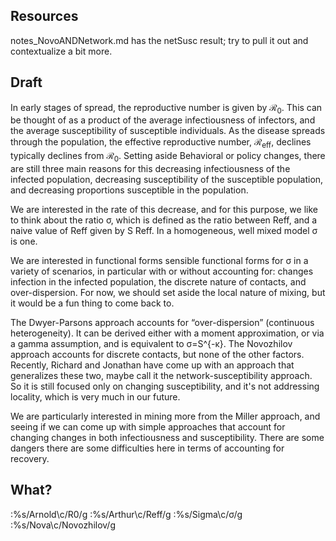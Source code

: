 

## Resources 

notes_NovoANDNetwork.md has the netSusc result; try to pull it out and contextualize a bit more.

## Draft

In early stages of spread, the reproductive number is given by $\mathcal{R}_0$. This can be thought of as a product of the average infectiousness of infectors, and the average susceptibility of susceptible individuals. As the disease spreads through the population, the effective reproductive number, $\mathcal{R}_\text{eff}$, declines typically declines from $\mathcal{R}_0$. Setting aside Behavioral or policy changes, there are still three main reasons for this decreasing infectiousness of the infected population, decreasing susceptibility of the susceptible population, and decreasing proportions susceptible in the population.

We are interested in the rate of this decrease, and for this purpose, we like to think about the ratio σ, which is defined as the ratio between Reff, and a naive value of Reff given by S Reff. In a homogeneous, well mixed model σ is one.

We are interested in functional forms sensible functional forms for σ in a variety of scenarios, in particular with or without accounting for: changes infection in the infected population, the discrete nature of contacts, and over-dispersion. For now, we should set aside the local nature of mixing, but it would be a fun thing to come back to. 

The Dwyer-Parsons approach accounts for “over-dispersion” (continuous heterogeneity). It can be derived either with a moment approximation, or via a gamma assumption, and is equivalent to σ=S^{-κ}. The Novozhilov approach accounts for discrete contacts, but none of the other factors. Recently, Richard and Jonathan have come up with an approach that generalizes these two, maybe call it the network-susceptibility approach. So it is still focused only on changing susceptibility, and it's not addressing locality, which is very much in our future. 

We are particularly interested in mining more from the Miller approach, and seeing if we can come up with simple approaches that account for changing changes in both infectiousness and susceptibility. There are some dangers there are some difficulties here in terms of accounting for recovery.

## What?

:%s/Arnold\c/R0/g
:%s/Arthur\c/Reff/g
:%s/Sigma\c/σ/g
:%s/Nova\c/Novozhilov/g

